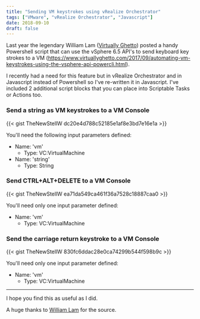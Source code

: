 ```yaml
---
title: "Sending VM keystrokes using vRealize Orchestrator"
tags: ["VMware", "vRealize Orchestrator", "Javascript"]
date: 2018-09-10
draft: false
---
```

Last year the legendary William Lam ([Virtually Ghetto](https://www.virtuallyghetto.com)) posted a handy Powershell script that can use the vSphere 6.5 API's to send keyboard key strokes to a VM (https://www.virtuallyghetto.com/2017/09/automating-vm-keystrokes-using-the-vsphere-api-powercli.html).

I recently had a need for this feature but in vRealize Orchestrator and in Javascript instead of Powershell so I've re-written it in Javascript. I've included 2 additional script blocks that you can place into Scriptable Tasks or Actions too.

### Send a string as VM keystrokes to a VM Console

{{< gist TheNewStellW dc20e4d788c52185e1af8e3bd7e16e1a >}}

You'll need the following input parameters defined:

- Name: 'vm'
  - Type: VC:VirtualMachine
- Name: 'string'
  - Type: String

### Send CTRL+ALT+DELETE to a VM Console

{{< gist TheNewStellW ea71da549ca461f36a7528c18887caa0 >}}

You'll need only one input parameter defined:

- Name: 'vm'
  - Type: VC:VirtualMachine

### Send the carriage return keystroke to a VM Console

{{< gist TheNewStellW 830fc6ddac28e0ca74299b544f598b9c >}}

You'll need only one input parameter defined:

- Name: 'vm'
  - Type: VC:VirtualMachine

-----

I hope you find this as useful as I did.

A huge thanks to [William Lam](https://www.virtuallyghetto.com) for the source.